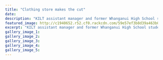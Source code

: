 ```yaml
---
title: "Clothing store makes the cut"
date: 
description: "KILT assistant manager and former Whanganui High School student Nadine Staples and manager Hollie Allen at their Victoria Ave Store..."
featured_image: http://c1940652.r52.cf0.rackcdn.com/59e57ef3b8d39a463b0003a6/Nadine-Staples-photo-7-July-chron.jpg
excerpt: "KILT assistant manager and former Whanganui High School student Nadine Staples and manager Hollie Allen at their Victoria Ave Store."
gallery_image_1: 
gallery_image_2: 
gallery_image_3: 
gallery_image_4: 
gallery_image_5: 
---
```

